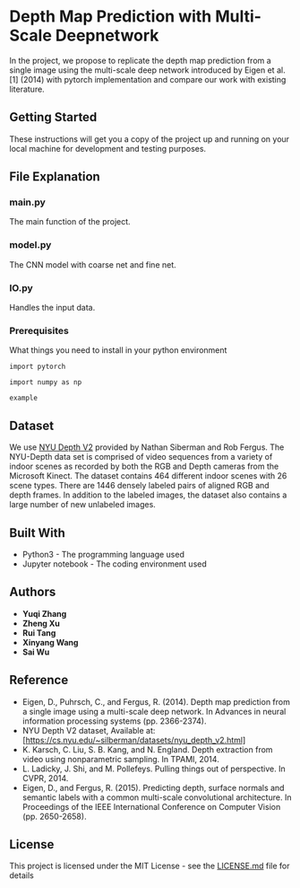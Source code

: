 # Depth Map Prediction with Multi-Scale Deepnetwork

In the project, we propose to replicate the depth map prediction from a single image using the multi-scale deep network introduced by Eigen et al. [1] (2014) with pytorch implementation and compare our work with existing literature.

## Getting Started

These instructions will get you a copy of the project up and running on your local machine for development and testing purposes.

## File Explanation

### main.py
The main function of the project.

### model.py
The CNN model with coarse net and fine net.

### IO.py
Handles the input data.



### Prerequisites

What things you need to install in your python environment

```
import pytorch
```
```
import numpy as np
```
```
example
```

## Dataset
We use [NYU Depth V2]('https://cs.nyu.edu/~silberman/datasets/nyu_depth_v2.html') provided by Nathan Siberman and Rob Fergus. The NYU-Depth data set is comprised of video sequences from a variety of indoor scenes as recorded by both the RGB and Depth cameras from the Microsoft Kinect. The dataset contains 464 different indoor scenes with 26 scene types. There are 1446 densely labeled pairs of aligned RGB and depth frames. In addition to the labeled images, the dataset also contains a large number of new unlabeled images.


## Built With

* Python3 - The programming language used
* Jupyter notebook - The coding environment used


## Authors

* **Yuqi Zhang** 
* **Zheng Xu**
* **Rui Tang**
* **Xinyang Wang**
* **Sai Wu**

## Reference
* Eigen, D., Puhrsch, C., and Fergus, R. (2014). Depth map prediction from a single image using a multi-scale deep network. In Advances in neural information processing systems (pp. 2366-2374).
* NYU Depth V2 dataset, Available at: [https://cs.nyu.edu/~silberman/datasets/nyu_depth_v2.html]
* K. Karsch, C. Liu, S. B. Kang, and N. England. Depth extraction from video using nonparametric
sampling. In TPAMI, 2014.
* L. Ladicky, J. Shi, and M. Pollefeys. Pulling things out of perspective. In CVPR, 2014.
* Eigen, D., and Fergus, R. (2015). Predicting depth, surface normals and semantic labels with a common multi-scale convolutional architecture. In Proceedings of the IEEE International Conference on Computer Vision (pp. 2650-2658).

## License

This project is licensed under the MIT License - see the [LICENSE.md](LICENSE.md) file for details
